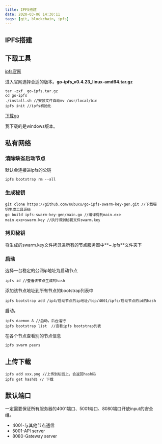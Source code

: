 ```yaml
---
title: IPFS搭建
date: 2020-03-06 14:30:11
tags: [git, blockchain, ipfs]
---
```


## IPFS搭建

## 下载工具

[ipfs官网](https://dist.ipfs.io/#go-ipfs)

进入官网选择合适的版本。**go-ipfs_v0.4.23_linux-amd64.tar.gz**

```shell
tar -zxf  go-ipfs.tar.gz
cd go-ipfs
./install.sh //安装文件自动mv /usr/local/bin
ipfs init //ipfs初始化
```

[下载go](https://dl.google.com/go/go1.14.windows-amd64.msi)

我下载的是windows版本。

## 私有网络

### 清除缺省启动节点

默认会连接进ipfs的公链

```shell
ipfs bootstrap rm --all
```

### 生成秘钥

```shell
git clone https://github.com/Kubuxu/go-ipfs-swarm-key-gen.git //下载秘钥生成工具源码
go build ipfs-swarm-key-gen/main.go //编译得到main.exe
main.exe>swarm.key //执行得到秘钥文件swarm.key
```

### 拷贝秘钥

将生成的swarm.key文件拷贝进所有的节点服务器中**~.ipfs**文件夹下

### 启动

选择一台稳定的公网ip地址为启动节点

```shell
ipfs id //查看该节点生成的hash
```

添加该节点地址到所有节点的bootstrap列表中

```shell
ipfs bootstrap add /ip4/启动节点的ip地址/tcp/4001/ipfs/启动节点的id的hash
```

启动。

```shell
ipfs daemon & //启动，后台运行
ipfs bootstrap list  //查看ipfs bootstrap列表
```

在各个节点查看别的节点信息

```shell
ipfs swarm peers
```

## 上传下载

```shell
ipfs add xxx.png //上传到私链上，会返回hash码
ipfs get hash码 // 下载
```

## 默认端口

一定需要保证所有服务器的4001端口、5001端口、8080端口开放input的安全组。

* 4001-与其他节点通信
* 5001-API server
* 8080-Gateway server
